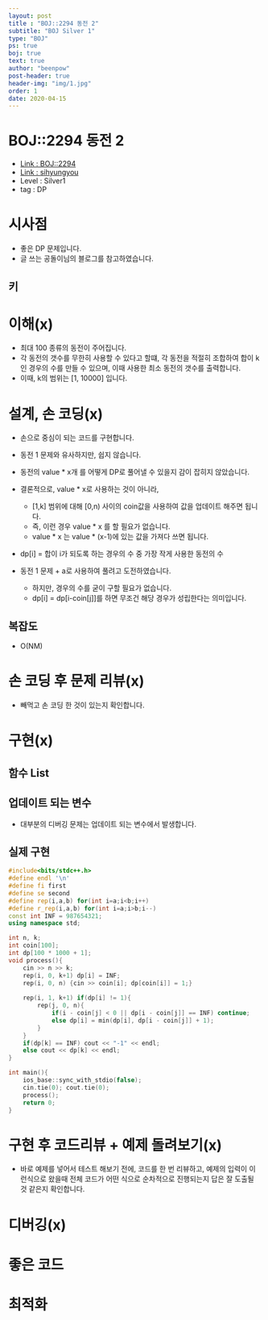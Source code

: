 ```yaml
---
layout: post
title : "BOJ::2294 동전 2"
subtitle: "BOJ Silver 1"
type: "BOJ"
ps: true
boj: true
text: true
author: "beenpow"
post-header: true
header-img: "img/1.jpg"
order: 1
date: 2020-04-15
---
```

# BOJ::2294 동전 2
- [Link : BOJ::2294](https://www.acmicpc.net/problem/2294)
- [Link : sihyungyou](https://sihyungyou.github.io/baekjoon-2294/)
- Level : Silver1
- tag : DP

# 시사점
- 좋은 DP 문제입니다.
- 글 쓰는 공돌이님의 블로그를 참고하였습니다.

## 키

# 이해(x)
- 최대 100 종류의 동전이 주어집니다.
- 각 동전의 갯수를 무한히 사용할 수 있다고 할떄, 각 동전을 적절히 조합하여 합이 k인 경우의 수를
  만들 수 있으며, 이때 사용한 최소 동전의 갯수를 출력합니다.
- 이때, k의 범위는 [1, 10000] 입니다.


# 설계, 손 코딩(x)
- 손으로 중심이 되는 코드를 구현합니다.
- 동전 1 문제와 유사하지만, 쉽지 않습니다.
- 동전의 value * x개 를 어떻게 DP로 풀어낼 수 있을지 감이 잡히지 않았습니다.
- 결론적으로, value * x로 사용하는 것이 아니라,
  - [1,k] 범위에 대해 [0,n) 사이의 coin값을 사용하여 값을 업데이트 해주면 됩니다.
  - 즉, 이런 경우 value * x 를 할 필요가 없습니다.
  - value * x 는 value * (x-1)에 있는 값을 가져다 쓰면 됩니다.

- dp[i] = 합이 i가 되도록 하는 경우의 수 중 가장 작게 사용한 동전의 수
- 동전 1 문제 + a로 사용하여 풀려고 도전하였습니다.
  - 하지만, 경우의 수를 굳이 구할 필요가 없습니다.
  - dp[i] = dp[i-coin[j]]를 하면 무조건 해당 경우가 성립한다는 의미입니다.

## 복잡도
- O(NM)

# 손 코딩 후 문제 리뷰(x)
- 빼먹고 손 코딩 한 것이 있는지 확인합니다.

# 구현(x)

## 함수 List 

## 업데이트 되는 변수
- 대부분의 디버깅 문제는 업데이트 되는 변수에서 발생합니다.

## 실제 구현 

```cpp
#include<bits/stdc++.h>
#define endl '\n'
#define fi first
#define se second
#define rep(i,a,b) for(int i=a;i<b;i++)
#define r_rep(i,a,b) for(int i=a;i>b;i--)
const int INF = 987654321;
using namespace std;

int n, k;
int coin[100];
int dp[100 * 1000 + 1];
void process(){
    cin >> n >> k;
    rep(i, 0, k+1) dp[i] = INF;
    rep(i, 0, n) {cin >> coin[i]; dp[coin[i]] = 1;}
    
    rep(i, 1, k+1) if(dp[i] != 1){
        rep(j, 0, n){
            if(i - coin[j] < 0 || dp[i - coin[j]] == INF) continue;
            else dp[i] = min(dp[i], dp[i - coin[j]] + 1);
        }
    }
    if(dp[k] == INF) cout << "-1" << endl;
    else cout << dp[k] << endl;
}

int main(){
    ios_base::sync_with_stdio(false);
    cin.tie(0); cout.tie(0);
    process();
    return 0;
}
```

# 구현 후 코드리뷰 + 예제 돌려보기(x)
- 바로 예제를 넣어서 테스트 해보기 전에, 코드를 한 번 리뷰하고, 예제의 입력이 이런식으로 왔을때
  전체 코드가 어떤 식으로 순차적으로 진행되는지 답은 잘 도출될 것 같은지 확인합니다.

# 디버깅(x)

# 좋은 코드

# 최적화
